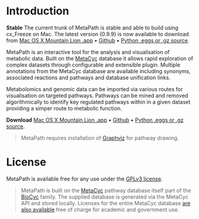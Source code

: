 # Introduction

**Stable** The current trunk of MetaPath is stable and able to build using cx_Freeze on Mac. The latest version (0.9.9) is now available to download
from [Mac OS X Mountain Lion .app][metapath-macapp] &bull; [Github][metapath-github] &bull; [Python .eggs or .gz source][metapath-pypi].

MetaPath is an interactive tool for the analysis and visualisation of metabolic data.
Built on the [MetaCyc][metacyc] database it allows rapid exploration of complex datasets
through configurable and extensible plugin. Multiple annotations from the MetaCyc database are 
available including synonyms, associated reactions and pathways and database unification links.

Metabolomics and genomic data can be imported via various routes for visualisation on
targeted pathways. Pathways can be mined and removed algorithmically to identify key
regulated pathways within in a given dataset providing a simper route to metabolic
function.

**Download** [Mac OS X Mountain Lion .app][metapath-macapp] &bull; [Github][metapath-github] &bull; [Python .eggs or .gz source][metapath-pypi].

> MetaPath requires installation of [Graphviz][graphviz] for pathway drawing.

# License

MetaPath is available free for any use under the [GPLv3 license](http://www.gnu.org/licenses/gpl.html).

> MetaPath is built on the [MetaCyc](http://metacyc.org) pathway database itself part of 
the [BioCyc](http://biocyc.org) family. The supplied database is generated via the 
MetaCyc API and stored locally. Licenses for the entire MetaCyc database
[are also available](http://metacyc.org/contact.shtml) free of charge for academic
and government use.

 [metapath-github]: https://github.com/mfitzp/metapath/issues
 [metapath-github-issues]: https://github.com/mfitzp/metapath
 [metacyc]: http://metacyc.org
 [metapath-macapp]: http://download.martinfitzpatrick.name/MetaPath-0.9.9.dmg
 [metapath-pypi]: https://pypi.python.org/pypi/metapath 
 [graphviz]: http://www.graphviz.org/
 